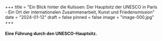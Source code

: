 +++
title = "Ein Blick hinter die Kulissen: Der Hauptsitz der UNESCO in Paris  - Ein Ort der internationalen Zusammenarbeit, Kunst und Friedensmission"
date = "2024-01-12"
draft = false
pinned = false
image = "image-000.jpg"
+++
#### Eine Führung durch den UNESCO-Hauptsitz.